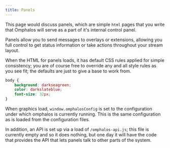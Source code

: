 ```yaml
---
title: Panels
---
```


This page would discuss panels, which are simple `html` pages that you write
that Omphalos will serve as a part of it's internal control panel.

Panels allow you to send messages to overlays or extensions, allowing you full
control to get status information or take actions throughout your stream
layout.

When the HTML for panels loads, it has default CSS rules applied for simple
consistency; you are of course free to override any and all style rules as you
see fit; the defaults are just to give a base to work from.

```css
body {
    background: darkseagreen;
    color: darkslateblue;
    font-size: 32px;
}
```

When graphics load, `window.omphalosConfig` is set to the configuration under
which omphalos is currently running. This is the same configuration as is loaded
from the configuration files.

In addition, an API is set up via a load of `/omphalos-api.js`; this file is
currently empty and so it does nothing, but one day it will have the code that
provides the API that lets panels talk to other parts of the system.
